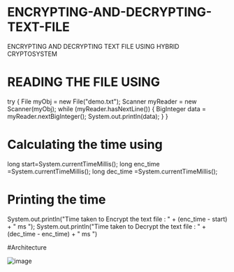 # ENCRYPTING-AND-DECRYPTING-TEXT-FILE
ENCRYPTING AND DECRYPTING TEXT FILE USING HYBRID CRYPTOSYSTEM
# READING THE FILE USING
try {
 File myObj = new File("demo.txt");
 Scanner myReader = new Scanner(myObj);
 while (myReader.hasNextLine()) {
 BigInteger data = myReader.nextBigInteger();
 System.out.println(data);
}
}

# Calculating the time using
long start=System.currentTimeMillis();
long enc_time =System.currentTimeMillis();
long dec_time =System.currentTimeMillis();

# Printing the time

System.out.println("Time taken to Encrypt the text file : " + (enc_time - start) + " ms ");
System.out.println("Time taken to Decrypt the text file : " + (dec_time -
enc_time) + " ms ")

#Architecture

![image](https://user-images.githubusercontent.com/101494813/159124701-5138a5f1-bdb5-47c6-9ed1-500680d79bea.png)




